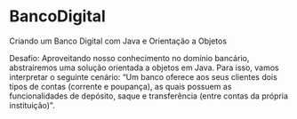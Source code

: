 # BancoDigital
Criando um Banco Digital com Java e Orientação a Objetos

Desafio: Aproveitando nosso conhecimento no domínio bancário, abstrairemos uma solução orientada a objetos em Java. Para isso, vamos interpretar o seguinte cenário: “Um banco oferece aos seus clientes dois tipos de contas (corrente e poupança), as quais possuem as funcionalidades de depósito, saque e transferência (entre contas da própria instituição)".
